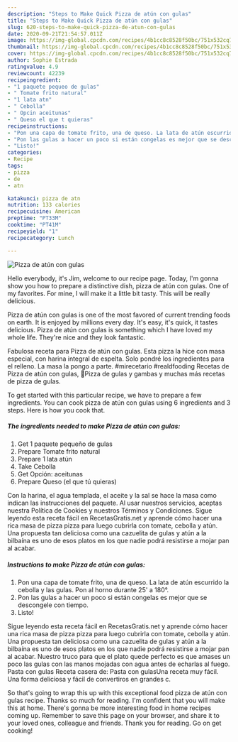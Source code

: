```yaml
---
description: "Steps to Make Quick Pizza de atún con gulas"
title: "Steps to Make Quick Pizza de atún con gulas"
slug: 620-steps-to-make-quick-pizza-de-atun-con-gulas
date: 2020-09-21T21:54:57.011Z
image: https://img-global.cpcdn.com/recipes/4b1cc8c8528f50bc/751x532cq70/pizza-de-atun-con-gulas-foto-principal.jpg
thumbnail: https://img-global.cpcdn.com/recipes/4b1cc8c8528f50bc/751x532cq70/pizza-de-atun-con-gulas-foto-principal.jpg
cover: https://img-global.cpcdn.com/recipes/4b1cc8c8528f50bc/751x532cq70/pizza-de-atun-con-gulas-foto-principal.jpg
author: Sophie Estrada
ratingvalue: 4.9
reviewcount: 42239
recipeingredient:
- "1 paquete pequeo de gulas"
- " Tomate frito natural"
- "1 lata atn"
- " Cebolla"
- " Opcin aceitunas"
- " Queso el que t quieras"
recipeinstructions:
- "Pon una capa de tomate frito, una de queso. La lata de atún escurrido la cebolla y las gulas. Pon al horno durante 25&#39; a 180°."
- "Pon las gulas a hacer un poco si están congelas es mejor que se descongele con tiempo."
- "Listo!"
categories:
- Recipe
tags:
- pizza
- de
- atn

katakunci: pizza de atn 
nutrition: 133 calories
recipecuisine: American
preptime: "PT33M"
cooktime: "PT41M"
recipeyield: "1"
recipecategory: Lunch

---
```



![Pizza de atún con gulas](https://img-global.cpcdn.com/recipes/4b1cc8c8528f50bc/751x532cq70/pizza-de-atun-con-gulas-foto-principal.jpg)

Hello everybody, it's Jim, welcome to our recipe page. Today, I'm gonna show you how to prepare a distinctive dish, pizza de atún con gulas. One of my favorites. For mine, I will make it a little bit tasty. This will be really delicious.

Pizza de atún con gulas is one of the most favored of current trending foods on earth. It is enjoyed by millions every day. It's easy, it's quick, it tastes delicious. Pizza de atún con gulas is something which I have loved my whole life. They're nice and they look fantastic.

Fabulosa receta para Pizza de atún con gulas. Esta pizza la hice con masa especial, con harina integral de espelta. Solo pondré los ingredientes para el relleno. La masa la pongo a parte. #mirecetario #realdfooding Recetas de Pizza de atún con gulas, 🍕Pizza de gulas y gambas y muchas más recetas de pizza de gulas.


To get started with this particular recipe, we have to prepare a few ingredients. You can cook pizza de atún con gulas using 6 ingredients and 3 steps. Here is how you cook that.

<!--inarticleads1-->

##### The ingredients needed to make Pizza de atún con gulas:

1. Get 1 paquete pequeño de gulas
1. Prepare  Tomate frito natural
1. Prepare 1 lata atún
1. Take  Cebolla
1. Get  Opción: aceitunas
1. Prepare  Queso (el que tú quieras)


Con la harina, el agua templada, el aceite y la sal se hace la masa como indican las instrucciones del paquete. Al usar nuestros servicios, aceptas nuestra Política de Cookies y nuestros Términos y Condiciones. Sigue leyendo esta receta fácil en RecetasGratis.net y aprende cómo hacer una rica masa de pizza pizza para luego cubrirla con tomate, cebolla y atún. Una propuesta tan deliciosa como una cazuelita de gulas y atún a la bilbaína es uno de esos platos en los que nadie podrá resistirse a mojar pan al acabar. 

<!--inarticleads2-->

##### Instructions to make Pizza de atún con gulas:

1. Pon una capa de tomate frito, una de queso. La lata de atún escurrido la cebolla y las gulas. Pon al horno durante 25&#39; a 180°.
1. Pon las gulas a hacer un poco si están congelas es mejor que se descongele con tiempo.
1. Listo!


Sigue leyendo esta receta fácil en RecetasGratis.net y aprende cómo hacer una rica masa de pizza pizza para luego cubrirla con tomate, cebolla y atún. Una propuesta tan deliciosa como una cazuelita de gulas y atún a la bilbaína es uno de esos platos en los que nadie podrá resistirse a mojar pan al acabar. Nuestro truco para que el plato quede perfecto es que amases un poco las gulas con las manos mojadas con agua antes de echarlas al fuego. Pasta con gulas Receta casera de: Pasta con gulasUna receta muy fácil. Una forma deliciosa y fácil de convertiros en grandes c. 

So that's going to wrap this up with this exceptional food pizza de atún con gulas recipe. Thanks so much for reading. I'm confident that you will make this at home. There's gonna be more interesting food in home recipes coming up. Remember to save this page on your browser, and share it to your loved ones, colleague and friends. Thank you for reading. Go on get cooking!
